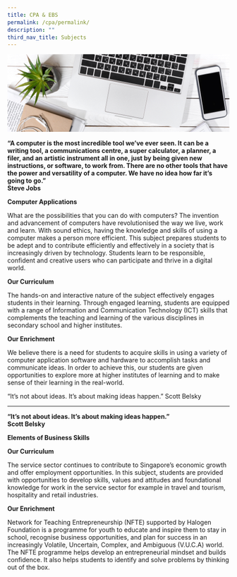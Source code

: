 ```yaml
---
title: CPA & EBS
permalink: /cpa/permalink/
description: ""
third_nav_title: Subjects
---
```

![](/images/cpaebs.jpg)

**“A computer is the most incredible tool we’ve ever seen. It can be a writing tool, a communications centre, a super calculator, a planner, a filer, and an artistic instrument all in one, just by being given new instructions, or software, to work from. There are no other tools that have the power and versatility of a computer. We have no idea how far it’s going to go.”<br>
Steve Jobs**

**Computer Applications**

What are the possibilities that you can do with computers? The invention and advancement of computers have revolutionised the way we live, work and learn. With sound ethics, having the knowledge and skills of using a computer makes a person more efficient. This subject prepares students to be adept and to contribute efficiently and effectively in a society that is increasingly driven by technology. Students learn to be responsible, confident and creative users who can participate and thrive in a digital world.

**Our Curriculum**

The hands-on and interactive nature of the subject effectively engages students in their learning. Through engaged learning, students are equipped with a range of Information and Communication Technology (ICT) skills that complements the teaching and learning of the various disciplines in secondary school and higher institutes.

**Our Enrichment**

We believe there is a need for students to acquire skills in using a variety of computer application software and hardware to accomplish tasks and communicate ideas. In order to achieve this, our students are given opportunities to explore more at higher institutes of learning and to make sense of their learning in the real-world.

“It’s not about ideas. It’s about making ideas happen.”
Scott Belsky


-------------

**“It’s not about ideas. It’s about making ideas happen.”<br>
Scott Belsky**

**Elements of Business Skills**

**Our Curriculum**

The service sector continues to contribute to Singapore’s economic growth and offer employment opportunities. In this subject, students are provided with opportunities to develop skills, values and attitudes and foundational knowledge for work in the service sector for example in travel and tourism, hospitality and retail industries.

**Our Enrichment**

Network for Teaching Entrepreneurship (NFTE) supported by Halogen Foundation is a programme for youth to educate and inspire them to stay in school, recognise business opportunities, and plan for success in an increasingly Volatile, Uncertain, Complex, and Ambiguous (V.U.C.A) world. The NFTE programme helps develop an entrepreneurial mindset and builds confidence. It also helps students to identify and solve problems by thinking out of the box.
